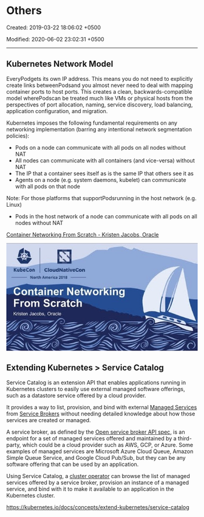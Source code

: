 # Others

Created: 2019-03-22 18:06:02 +0500

Modified: 2020-06-02 23:02:31 +0500

---

## Kubernetes Network Model

EveryPodgets its own IP address. This means you do not need to explicitly create links betweenPodsand you almost never need to deal with mapping container ports to host ports. This creates a clean, backwards-compatible model wherePodscan be treated much like VMs or physical hosts from the perspectives of port allocation, naming, service discovery, load balancing, application configuration, and migration.

Kubernetes imposes the following fundamental requirements on any networking implementation (barring any intentional network segmentation policies):

- Pods on a node can communicate with all pods on all nodes without NAT
- All nodes can communicate with all containers (and vice-versa) without NAT
- The IP that a container sees itself as is the same IP that others see it as
- Agents on a node (e.g. system daemons, kubelet) can communicate with all pods on that node

Note: For those platforms that supportPodsrunning in the host network (e.g. Linux)

- Pods in the host network of a node can communicate with all pods on all nodes without NAT

[Container Networking From Scratch - Kristen Jacobs, Oracle](https://www.youtube.com/watch?v=6v_BDHIgOY8)

![image](../../../media/DevOps-Kubernetes-Others-image1.jpg)

## Extending Kubernetes > Service Catalog

Service Catalog is an extension API that enables applications running in Kubernetes clusters to easily use external managed software offerings, such as a datastore service offered by a cloud provider.

It provides a way to list, provision, and bind with external [Managed Services](https://kubernetes.io/docs/reference/glossary/?all=true#term-managed-service) from [Service Brokers](https://kubernetes.io/docs/reference/glossary/?all=true#term-service-broker) without needing detailed knowledge about how those services are created or managed.

A service broker, as defined by the [Open service broker API spec](https://github.com/openservicebrokerapi/servicebroker/blob/v2.13/spec.md), is an endpoint for a set of managed services offered and maintained by a third-party, which could be a cloud provider such as AWS, GCP, or Azure. Some examples of managed services are Microsoft Azure Cloud Queue, Amazon Simple Queue Service, and Google Cloud Pub/Sub, but they can be any software offering that can be used by an application.

Using Service Catalog, a [cluster operator](https://kubernetes.io/docs/reference/glossary/?all=true#term-cluster-operator) can browse the list of managed services offered by a service broker, provision an instance of a managed service, and bind with it to make it available to an application in the Kubernetes cluster.

<https://kubernetes.io/docs/concepts/extend-kubernetes/service-catalog>
